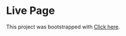 # Live Page

This project was bootstrapped with [Click here](https://tea-stations-api.netlify.app/).

